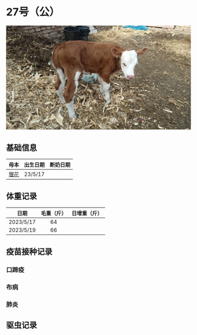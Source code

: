 # 27号（公）
![27号](/images/simmental/third/狸花孩子.jpg)

## 基础信息
|母本                   |出生日期|断奶日期|
|:--:                   |:-----:|:-----:|
|[狸花](../fourth/flower.md) |23/5/17 ||

## 体重记录
| 日期           |    毛重（斤）  |日增重（斤）|
| ------------- | :-----------: | :-----------: |
| 2023/5/17      |      64      ||
| 2023/5/19     |      66      ||

## 疫苗接种记录
### 口蹄疫

### 布病

### 肺炎


## 驱虫记录

